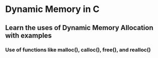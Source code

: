 # Dynamic Memory in C
## Learn the uses of Dynamic Memory Allocation with examples
### Use of functions like malloc(), calloc(), free(), and realloc()